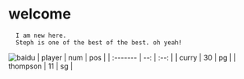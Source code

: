    # welcome
      I am new here.
      Steph is one of the best of the best. oh yeah!
   ![baidu](https://ss0.bdstatic.com/70cFvHSh_Q1YnxGkpoWK1HF6hhy/it/u=3016531275,681023307&amp;fm=26&amp;gp=0.jpg)
   | player     | num | pos   |
   | :------- | --: | :--: |
   | curry  | 30  |  pg   |
   | thompson  | 11  |  sg  |
